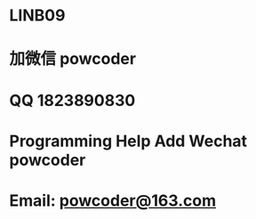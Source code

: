 # LINB09
# 加微信 powcoder

# QQ 1823890830

# Programming Help Add Wechat powcoder

# Email: powcoder@163.com

